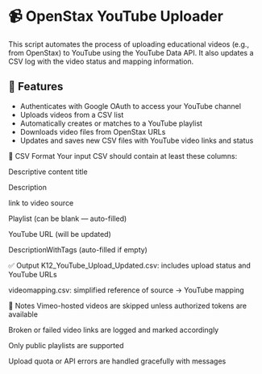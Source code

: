 # 📹 OpenStax YouTube Uploader

This script automates the process of uploading educational videos (e.g., from OpenStax) to YouTube using the YouTube Data API. It also updates a CSV log with the video status and mapping information.

## 🔧 Features

- Authenticates with Google OAuth to access your YouTube channel
- Uploads videos from a CSV list
- Automatically creates or matches to a YouTube playlist
- Downloads video files from OpenStax URLs
- Updates and saves new CSV files with YouTube video links and status

📄 CSV Format
Your input CSV should contain at least these columns:

Descriptive content title

Description

link to video source

Playlist (can be blank — auto-filled)

YouTube URL (will be updated)

DescriptionWithTags (auto-filled if empty)

✅ Output
K12_YouTube_Upload_Updated.csv: includes upload status and YouTube URLs

videomapping.csv: simplified reference of source → YouTube mapping

🛑 Notes
Vimeo-hosted videos are skipped unless authorized tokens are available

Broken or failed video links are logged and marked accordingly

Only public playlists are supported

Upload quota or API errors are handled gracefully with messages

